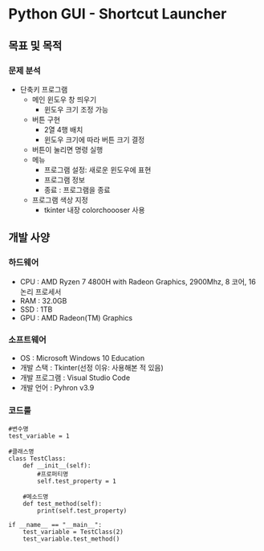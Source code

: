# Python GUI - Shortcut Launcher
## 목표 및 목적

### 문제 분석
 + 단축키 프로그램 
    + 메인 윈도우 창 띄우기
        + 윈도우 크기 조정 가능
    + 버튼 구현 
        + 2열 4행 배치
        + 윈도우 크기에 따라 버튼 크기 결정
    + 버튼이 눌리면 명령 실행
    + 메뉴
        + 프로그램 설정: 새로운 윈도우에 표현
        + 프로그램 정보
        + 종료 : 프로그램을 종료
    + 프로그램 색상 지정
        + tkinter 내장 colorchoooser 사용

## 개발 사양
### 하드웨어
+ CPU : AMD Ryzen 7 4800H with Radeon Graphics, 2900Mhz, 8 코어, 16 논리 프로세서
+ RAM : 32.0GB
+ SSD : 1TB
+ GPU : AMD Radeon(TM) Graphics

### 소프트웨어
+ OS : Microsoft Windows 10 Education
+ 개발 스택 : Tkinter(선정 이유: 사용해본 적 있음)
+ 개발 프로그램 : Visual Studio Code
+ 개발 언어 : Pyhron v3.9

### 코드룰

    #변수명
    test_variable = 1

    #클래스명
    class TestClass:
        def __init__(self):
            #프로퍼티명
            self.test_property = 1

        #메소드명
        def test_method(self):
            print(self.test_property)

    if __name__ == "__main__":
        test_variable = TestClass(2)
        test_variable.test_method()

